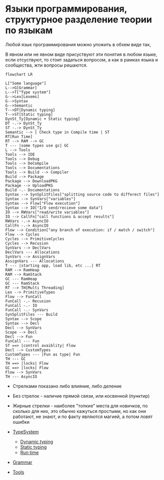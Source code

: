 Языки программирования, структурное разделение теории по языкам
====================================================================

Любой язык программирования можно уложить в обхем виде так,

В явном или не явном виде присуствуют эти понятия в любом языке, если отсуствуют, то стоит задаться вопросом, а как в рамках языка и сообщества, жти вопросы решаются.

```mermaid
flowchart LR

L["Some language"]
L-->G[Grammar]
L-->T["Type system"]
G-->Lex[Lexems]
G-->Syntax
G-->Semantic
T-->DT[Dynamic typing]
T-->ST[Static typing]
DynSt_Ty[Dynamic + Static typing]
DT -.-> DynSt_Ty
ST -.-> DynSt_Ty
Semantic --> | Check type in Compile time | ST
RT[Run Time]
RT --> RAM --> GC
T --- |some types use gc| GC
L --> Tools
Tools --> IDE
Tools --> Debug
Tools --> DeCompile
Tools --> Documentations
Tools --> Build --> Compiler
Build --> Package 
Package --> DownloadPKG
Package --> UploadPKG
Build -.- Documentations
Syntax --> SynSplitFiles["splitting source code to differect files"]
Syntax --> SynVars["variables"]
Syntax --> Flow["Flow execution"]
Syntax --> IO["I/O send/recieve some data"]
IO --> RWVars["read/write variables"]
IO --> CallFn["call functions & accept results"]
RWVars -.-> AsyncIO
CallFn -.-> AsyncIO
Flow --> Condition["any branch of execution: if / match / switch"]
Flow --> Cycles
Cycles --> PrimitiveCycles
Cycles --> Recusion
SynVars --> DeclVars
DeclVars --- Allocations
SynVars --> AssignVars
AssignVars --- Allocations
T --- |starting app, load lib, etc ...| RT
RAM --> RamHeap
RAM --> RamStack
GC --- RamHeap
GC --- RamStack
RT --> TH[Multi Threading]
Lex --> PrimitiveTypes
Flow --> FunCall
FunCall -.- Recusion
FunCall -.- IO
FunCall -.- SynVars
SynSplitFiles --- Build
Syntax --> Scope
Syntax --> Decl
Decl --> SynVars
Scope --> Decl
Decl --> Fun
FunCall --- Fun
ST ==> |control avaiblity| Flow
Decl --> CustomTypes
CustomTypes --- |Fun as type| Fun
TH --- GC
TH ==> |locks| Flow
GC ==> |locks| Flow
Flow --> SynVars
TH --- AsyncIO

```

- Стрелками показано либо влияние, либо деление
- Без стрелок - наличие прямой связи, или косвенной (пунктир)
- Жирные стрелки - наиболее "топкие" места для новичков, по сколько для них, это обычно кажуться простыми, но как они работают, не знают, и по факту являются магией, а потом ловят ошибки

- [TypeSystem](https://ru.wikipedia.org/wiki/%D0%A1%D0%B8%D1%81%D1%82%D0%B5%D0%BC%D0%B0_%D1%82%D0%B8%D0%BF%D0%BE%D0%B2)
  - [Dynamic typing](https://ru.wikipedia.org/wiki/%D0%94%D0%B8%D0%BD%D0%B0%D0%BC%D0%B8%D1%87%D0%B5%D1%81%D0%BA%D0%B0%D1%8F_%D1%82%D0%B8%D0%BF%D0%B8%D0%B7%D0%B0%D1%86%D0%B8%D1%8F)
  - [Static typing](https://ru.wikipedia.org/wiki/%D0%A1%D1%82%D0%B0%D1%82%D0%B8%D1%87%D0%B5%D1%81%D0%BA%D0%B0%D1%8F_%D1%82%D0%B8%D0%BF%D0%B8%D0%B7%D0%B0%D1%86%D0%B8%D1%8F)
  - [Run time](https://ru.wikipedia.org/wiki/%D0%A1%D1%80%D0%B5%D0%B4%D0%B0_%D0%B2%D1%8B%D0%BF%D0%BE%D0%BB%D0%BD%D0%B5%D0%BD%D0%B8%D1%8F)
- [Grammar](https://ru.wikipedia.org/wiki/%D0%A4%D0%BE%D1%80%D0%BC%D0%B0%D0%BB%D1%8C%D0%BD%D0%B0%D1%8F_%D0%B3%D1%80%D0%B0%D0%BC%D0%BC%D0%B0%D1%82%D0%B8%D0%BA%D0%B0)
- [Tools](https://tproger.ru/articles/ot-novichka-k-profi--5-klyuchevyh-instrumentov-dlya-kazhdogo-razrabotchika)
